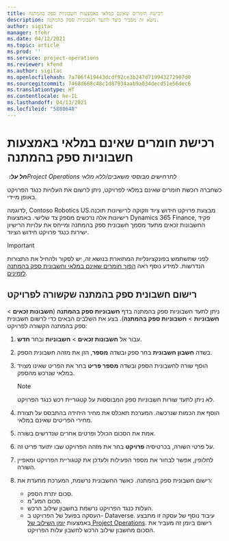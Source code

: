 ```yaml
---
title: רכישת חומרים שאינם במלאי באמצעות חשבוניות ספק בהמתנה
description: נושא זה מסביר כיצד לתעד חשבוניות ספק בהמתנה.
author: sigitac
manager: tfehr
ms.date: 04/12/2021
ms.topic: article
ms.prod: ''
ms.service: project-operations
ms.reviewer: kfend
ms.author: sigitac
ms.openlocfilehash: 7a706f419443dcdf92ce3b247d719943272907d0
ms.sourcegitcommit: 7468d668c48c1d87934aab9a034decd51e56dec6
ms.translationtype: HT
ms.contentlocale: he-IL
ms.lasthandoff: 04/13/2021
ms.locfileid: "5880648"
---
```

# <a name="purchase-non-stocked-materials-using-a-pending-vendor-invoice"></a>רכישת חומרים שאינם במלאי באמצעות חשבוניות ספק בהמתנה

_**חל על:** ‏Project Operations לתרחישים מבוססי משאבים/ללא מלאי_

כשחברה רוכשת חומרים שאינם במלאי לפרויקט, ניתן לרשום את העלויות כנגד הפרויקט באופן מיידי. 

לדוגמה, Contoso Robotics USמבצעת פרויקט חידוש ציוד וזקוקה לרישיונות תוכנה. רישיונות אלה נרכשים מספק צד שלישי.  באמצעות Dynamics 365 Finance, פקיד החשבונות זכאים מתעד מסמך חשבונית ספק בהמתנה ומייחס את עלויות הרישיון ישירות כנגד פרויקט חידוש הציוד. 

> [!IMPORTANT]
> לפני שתשתמש בפונקציונליות המתוארת בנושא זה, יש לסקור ולהחיל את התצורות הנדרשות. למידע נוסף ראה [הפוך חומרים שאינם במלאי וחשבונית ספק בהמתנה לזמינים](configure-materials-nonstocked.md). 

## <a name="post-a-project-related-pending-vendor-invoice"></a>רישום חשבונית ספק בהמתנה שקשורה לפרויקט 

ניתן לתעד חשבוניות ספק בהמתנה בדף **חשבוניות ספק בהמתנה** (**חשבונות זכאים** > **חשבוניות** > **חשבוניות ספק בהמתנה**). בצע את השלבים הבאים כדי לרשום חשבונית ספק בהמתנה הקשורה לפרויקט:

1. עבור אל **חשבונות זכאים** > **חשבוניות** ובחר **חדש**. 
2. בשדה **חשבון חשבונית** בחר ספק ובשדה **מספר**, הזן את מזהה חשבונית הספק.
3. הוסף שורה לחשבונית הספק ובשדה **מספר פריט** בחר את הפריט שאינו מצויד במלאי שנרכש מהספק. 

    > [!NOTE]
    > לא ניתן לתעד שורות חשבוניות ספק המבוססות על קטגוריית רכש כנגד הפרויקט. 
    
5. הוסף את הכמות שנרכשה. המערכת תאכלס את מחיר היחידה בהתבסס על תצורת מחירי הפריטים שאינם במלאי. 
6. אמת את הסכום הכולל ופרטים אחרים שנדרשים בשורה.
7. על פרטי השורה, בכרטיסיה **פרויקט** בחר את מזהה הפרויקט שבו יתועד פריט זה.
8. לחלופין, אפשר לבחור את מספר הפעילות ולעדכן את קטגוריית הפרויקט ומאפיין השורה.
9. רישום חשבונית ספק בהמתנה. כאשר החשבונית נרשמת, המערכת מתעדת את:
    
    - סכום יתרת הספק.
    - סכום המע"מ.
    - העלות כנגד הפרויקט נרשמת בחשבון שילוב הרכש.
    - העסקה בפועל של הפרויקט ב- Dataverse. עיבוד נוסף של עסקה זו מתבצע באמצעות [יומן השילוב של Project Operations](../project-accounting/project-operations-integration-journal.md). רישום ביומן זה מעביר את הסכום מחשבון שילוב הרכש לחשבון עלות הפרויקט.
